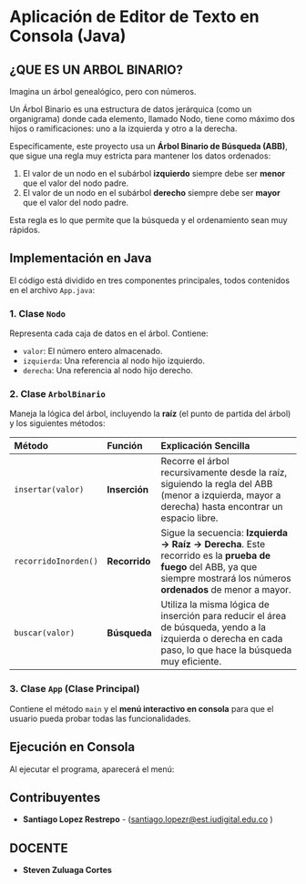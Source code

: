
# Aplicación de Editor de Texto en Consola (Java)

## ¿QUE ES UN ARBOL BINARIO?
Imagina un árbol genealógico, pero con números.

Un Árbol Binario es una estructura de datos jerárquica (como un organigrama) donde cada elemento, llamado Nodo, tiene como máximo dos hijos o ramificaciones: uno a la izquierda y otro a la derecha.

Específicamente, este proyecto usa un **Árbol Binario de Búsqueda (ABB)**, que sigue una regla muy estricta para mantener los datos ordenados:

1.  El valor de un nodo en el subárbol **izquierdo** siempre debe ser **menor** que el valor del nodo padre.
2.  El valor de un nodo en el subárbol **derecho** siempre debe ser **mayor** que el valor del nodo padre.

Esta regla es lo que permite que la búsqueda y el ordenamiento sean muy rápidos.

## Implementación en Java

El código está dividido en tres componentes principales, todos contenidos en el archivo `App.java`:

### 1. Clase `Nodo`
Representa cada caja de datos en el árbol. Contiene:
* `valor`: El número entero almacenado.
* `izquierda`: Una referencia al nodo hijo izquierdo.
* `derecha`: Una referencia al nodo hijo derecho.

### 2. Clase `ArbolBinario`
Maneja la lógica del árbol, incluyendo la **raíz** (el punto de partida del árbol) y los siguientes métodos:

| Método | Función | Explicación Sencilla |
| :--- | :--- | :--- |
| `insertar(valor)` | **Inserción** | Recorre el árbol recursivamente desde la raíz, siguiendo la regla del ABB (menor a izquierda, mayor a derecha) hasta encontrar un espacio libre. |
| `recorridoInorden()` | **Recorrido** | Sigue la secuencia: **Izquierda → Raíz → Derecha**. Este recorrido es la **prueba de fuego** del ABB, ya que siempre mostrará los números **ordenados** de menor a mayor. |
| `buscar(valor)` | **Búsqueda** | Utiliza la misma lógica de inserción para reducir el área de búsqueda, yendo a la izquierda o derecha en cada paso, lo que hace la búsqueda muy eficiente. |

### 3. Clase `App` (Clase Principal)
Contiene el método `main` y el **menú interactivo en consola** para que el usuario pueda probar todas las funcionalidades.


## Ejecución en Consola

Al ejecutar el programa, aparecerá el menú:



## Contribuyentes
* **Santiago Lopez Restrepo** - (santiago.lopezr@est.iudigital.edu.co )

## DOCENTE
* **Steven Zuluaga Cortes** 